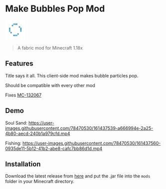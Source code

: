 # Make Bubbles Pop Mod

<img src="src/main/resources/assets/make_bubbles_pop/icon_scaled.png" width="64" height="64">

> A fabric mod for Minecraft 1.18x

## Features

Title says it all. This client-side mod makes bubble particles pop.

Should be compatible with every other mod

Fixes [MC-132067](https://bugs.mojang.com/browse/MC-132067)

## Demo

Soul Sand:
https://user-images.githubusercontent.com/78470530/161437539-a666994e-2a25-4b80-aecd-240b1a979cfd.mp4

Fishing:
https://user-images.githubusercontent.com/78470530/161437560-0935de11-5b12-41b2-abe8-cafc7bb86d1d.mp4

## Installation

Download the latest release from [here](https://github.com/Tschipcraft/fabric_make_bubbles_pop_mod/releases/latest) and put the .jar file into the `mods` folder in your Minecraft directory.
